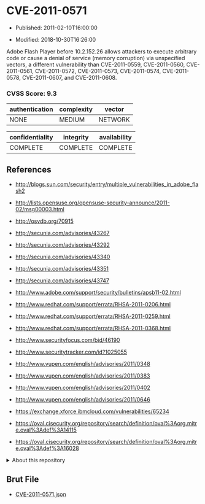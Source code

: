 # CVE-2011-0571

- Published: 2011-02-10T16:00:00

- Modified: 2018-10-30T16:26:00

Adobe Flash Player before 10.2.152.26 allows attackers to execute arbitrary code or cause a denial of service (memory corruption) via unspecified vectors, a different vulnerability than CVE-2011-0559, CVE-2011-0560, CVE-2011-0561, CVE-2011-0572, CVE-2011-0573, CVE-2011-0574, CVE-2011-0578, CVE-2011-0607, and CVE-2011-0608.

### CVSS Score: **9.3**

| authentication | complexity | vector |
| --- | --- | --- |
| NONE | MEDIUM | NETWORK |

| confidentiality | integrity | availability |
| --- | --- | --- |
| COMPLETE | COMPLETE | COMPLETE |

## References

* http://blogs.sun.com/security/entry/multiple_vulnerabilities_in_adobe_flash2

* http://lists.opensuse.org/opensuse-security-announce/2011-02/msg00003.html

* http://osvdb.org/70915

* http://secunia.com/advisories/43267

* http://secunia.com/advisories/43292

* http://secunia.com/advisories/43340

* http://secunia.com/advisories/43351

* http://secunia.com/advisories/43747

* http://www.adobe.com/support/security/bulletins/apsb11-02.html

* http://www.redhat.com/support/errata/RHSA-2011-0206.html

* http://www.redhat.com/support/errata/RHSA-2011-0259.html

* http://www.redhat.com/support/errata/RHSA-2011-0368.html

* http://www.securityfocus.com/bid/46190

* http://www.securitytracker.com/id?1025055

* http://www.vupen.com/english/advisories/2011/0348

* http://www.vupen.com/english/advisories/2011/0383

* http://www.vupen.com/english/advisories/2011/0402

* http://www.vupen.com/english/advisories/2011/0646

* https://exchange.xforce.ibmcloud.com/vulnerabilities/65234

* https://oval.cisecurity.org/repository/search/definition/oval%3Aorg.mitre.oval%3Adef%3A14115

* https://oval.cisecurity.org/repository/search/definition/oval%3Aorg.mitre.oval%3Adef%3A16028

<details>
<summary>About this repository</summary> 

  This repository is part of the project [Live Hack CVE](https://github.com/Live-Hack-CVE). Main website can be found [www.live-hack.org](https://www.live-hack.org) 
  
  Made by [Sn0wAlice](https://github.com/Sn0wAlice) for the people that care about security and need to have a feed of the latest CVEs. Hope you enjoy it, don't forget to star the repo and follow me on [Twitter](https://twitter.com/Sn0wAlice) and [Github](https://github.com/Sn0wAlice). And that is my [personnal website](https://www.alice-snow.me/)

  - [Home Page](https://github.com/Live-Hack-CVE)
  - [Framework](https://github.com/Live-Hack-CVE/cve-framework)
  - [CVE database](https://github.com/Live-Hack-CVE/full_database)
  - [Changelog](https://github.com/Live-Hack-CVE/Changelog)
</details>

## Brut File

* [CVE-2011-0571.json](https://raw.githubusercontent.com/Live-Hack-CVE/full_database/main/cves/2011/CVE-2011-0571.json)

